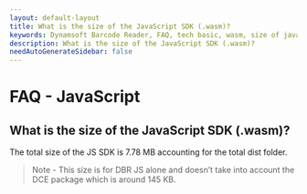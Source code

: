```yaml
---
layout: default-layout
title: What is the size of the JavaScript SDK (.wasm)?
keywords: Dynamsoft Barcode Reader, FAQ, tech basic, wasm, size of javascript sdk
description: What is the size of the JavaScript SDK (.wasm)?
needAutoGenerateSidebar: false
---
```


# FAQ - JavaScript

## What is the size of the JavaScript SDK (.wasm)?

The total size of the JS SDK is 7.78 MB accounting for the total dist folder.

> Note - This size is for DBR JS alone and doesn’t take into account the DCE package which is around 145 KB.
